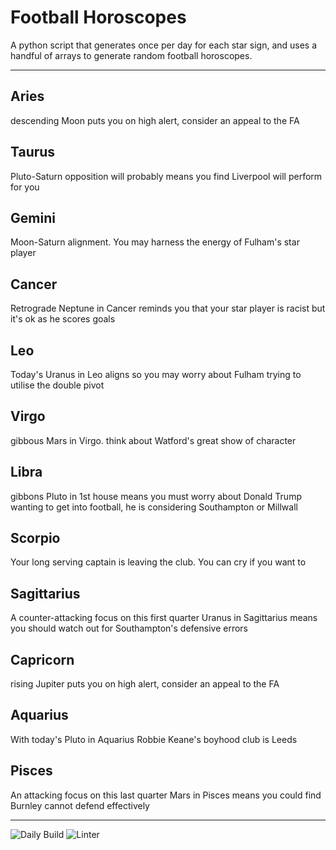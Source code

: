 # Football Horoscopes

A python script that generates once per day for each star sign, and uses a handful of arrays to generate random football horoscopes.

---

<!-- horoscopes_item starts -->
<h2>Aries</h2><p>descending Moon puts you on high alert, consider an appeal to the FA</p><h2>Taurus</h2><p>Pluto-Saturn opposition will probably means you find Liverpool will perform for you</p><h2>Gemini</h2><p>Moon-Saturn alignment. You may harness the energy of Fulham's star player</p><h2>Cancer</h2><p>Retrograde Neptune in Cancer reminds you that your star player is racist but it's ok as he scores goals</p><h2>Leo</h2><p>Today's Uranus in Leo aligns so you may worry about Fulham trying to utilise the double pivot</p><h2>Virgo</h2><p>gibbous Mars in Virgo. think about Watford's great show of character</p><h2>Libra</h2><p>gibbons Pluto in 1st house means you must worry about Donald Trump wanting to get into football, he is considering Southampton or Millwall</p><h2>Scorpio</h2><p>Your long serving captain is leaving the club. You can cry if you want to</p><h2>Sagittarius</h2><p>A counter-attacking focus on this first quarter Uranus in Sagittarius means you should watch out for Southampton's defensive errors</p><h2>Capricorn</h2><p>rising Jupiter puts you on high alert, consider an appeal to the FA</p><h2>Aquarius</h2><p>With today's Pluto in Aquarius Robbie Keane's boyhood club is Leeds</p><h2>Pisces</h2><p>An attacking focus on this last quarter Mars in Pisces means you could find Burnley cannot defend effectively</p>
<!-- horoscopes_item ends -->

---

![Daily Build](https://github.com/MatBenfield/horofootball.thechels.uk/workflows/Daily%20Build/badge.svg) ![Linter](https://github.com/MatBenfield/horofootball.thechels.uk/workflows/Linter/badge.svg)
